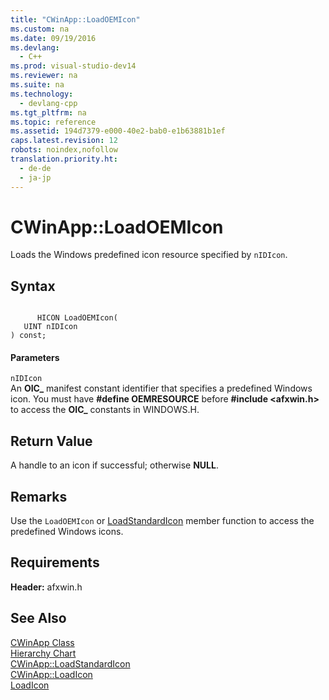 ```yaml
---
title: "CWinApp::LoadOEMIcon"
ms.custom: na
ms.date: 09/19/2016
ms.devlang: 
  - C++
ms.prod: visual-studio-dev14
ms.reviewer: na
ms.suite: na
ms.technology: 
  - devlang-cpp
ms.tgt_pltfrm: na
ms.topic: reference
ms.assetid: 194d7379-e000-40e2-bab0-e1b63881b1ef
caps.latest.revision: 12
robots: noindex,nofollow
translation.priority.ht: 
  - de-de
  - ja-jp
---
```

# CWinApp::LoadOEMIcon
Loads the Windows predefined icon resource specified by `nIDIcon`.  
  
## Syntax  
  
```  
  
      HICON LoadOEMIcon(  
   UINT nIDIcon   
) const;  
```  
  
#### Parameters  
 `nIDIcon`  
 An **OIC_** manifest constant identifier that specifies a predefined Windows icon. You must have **#define OEMRESOURCE** before **#include <afxwin.h>** to access the **OIC_** constants in WINDOWS.H.  
  
## Return Value  
 A handle to an icon if successful; otherwise **NULL**.  
  
## Remarks  
 Use the `LoadOEMIcon` or [LoadStandardIcon](../vs140/CWinApp--LoadStandardIcon.md) member function to access the predefined Windows icons.  
  
## Requirements  
 **Header:** afxwin.h  
  
## See Also  
 [CWinApp Class](../vs140/CWinApp-Class.md)   
 [Hierarchy Chart](../vs140/Hierarchy-Chart.md)   
 [CWinApp::LoadStandardIcon](../vs140/CWinApp--LoadStandardIcon.md)   
 [CWinApp::LoadIcon](../vs140/CWinApp--LoadIcon.md)   
 [LoadIcon](http://msdn.microsoft.com/library/windows/desktop/ms648072)